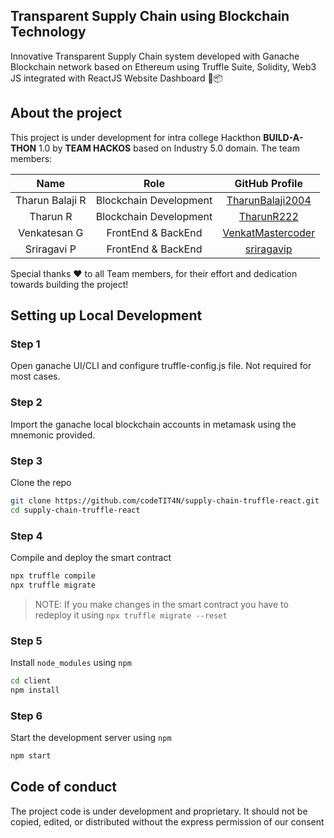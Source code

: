 ## Transparent Supply Chain using Blockchain Technology
Innovative Transparent Supply Chain system developed with Ganache Blockchain network based on Ethereum using Truffle Suite, Solidity, Web3 JS integrated with ReactJS Website Dashboard 🚛📦

## About the project
This project is under development for intra college Hackthon **BUILD-A-THON** 1.0 by **TEAM HACKOS** based on Industry 5.0 domain. The team members:

| Name | Role | GitHub Profile |
| :----: | :----: | :----: |
| Tharun Balaji R | Blockchain Development | [TharunBalaji2004](https://github.com/TharunBalaji2004) |
| Tharun R | Blockchain Development | [TharunR222](https://github.com/TharunR222) |
| Venkatesan G | FrontEnd & BackEnd | [VenkatMastercoder](https://github.com/VenkatMastercoder) |
| Sriragavi P | FrontEnd & BackEnd | [sriragavip](https://github.com/sriragavip) |

Special thanks ❤️ to all Team members, for their effort and dedication towards building the project!  

## Setting up Local Development

### Step 1

Open ganache UI/CLI and configure truffle-config.js file. Not required for most cases.

### Step 2

Import the ganache local blockchain accounts in metamask using the mnemonic provided.

### Step 3

Clone the repo

```bash
git clone https://github.com/codeTIT4N/supply-chain-truffle-react.git
cd supply-chain-truffle-react
```

### Step 4

Compile and deploy the smart contract

```bash
npx truffle compile
npx truffle migrate
```

> NOTE: If you make changes in the smart contract you have to redeploy it using `npx truffle migrate --reset`

### Step 5

Install `node_modules` using `npm`

```bash
cd client
npm install
```

### Step 6

Start the development server using `npm`

```bash
npm start
```

## Code of conduct
The project code is under development and proprietary. It should not be copied, edited, or distributed without the express permission of our consent
